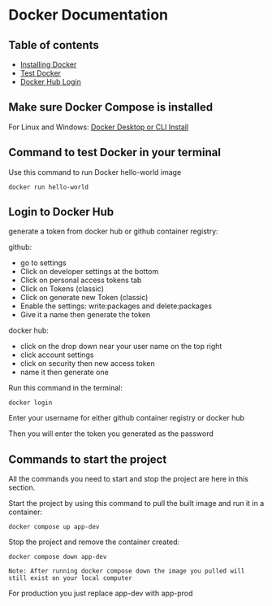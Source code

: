 # Docker Documentation

## Table of contents

-   [Installing Docker](#make-sure-docker-compose-is-installed)
-   [Test Docker](#command-to-test-docker-in-your-terminal)
-   [Docker Hub Login](#login-to-docker-hub)

## Make sure Docker Compose is installed

For Linux and Windows: [Docker Desktop or CLI Install](https://docs.docker.com/compose/install/)

## Command to test Docker in your terminal

Use this command to run Docker hello-world image

```
docker run hello-world
```

## Login to Docker Hub

generate a token from docker hub or github container registry:

github:

-   go to settings
-   Click on developer settings at the bottom
-   Click on personal access tokens tab
-   Click on Tokens (classic)
-   Click on generate new Token (classic)
-   Enable the settings: write:packages and delete:packages
-   Give it a name then generate the token

docker hub:

-   click on the drop down near your user name on the top right
-   click account settings
-   click on security then new access token
-   name it then generate one

Run this command in the terminal:

```
docker login
```

Enter your username for either github container registry or docker hub

Then you will enter the token you generated as the password

## Commands to start the project

All the commands you need to start and stop the project are here in this section.

Start the project by using this command to pull the built image and run it in a container:

```
docker compose up app-dev
```

Stop the project and remove the container created:

```
docker compose down app-dev
```

`Note: After running docker compose down the image you pulled will still exist on your local computer`

For production you just replace app-dev with app-prod
